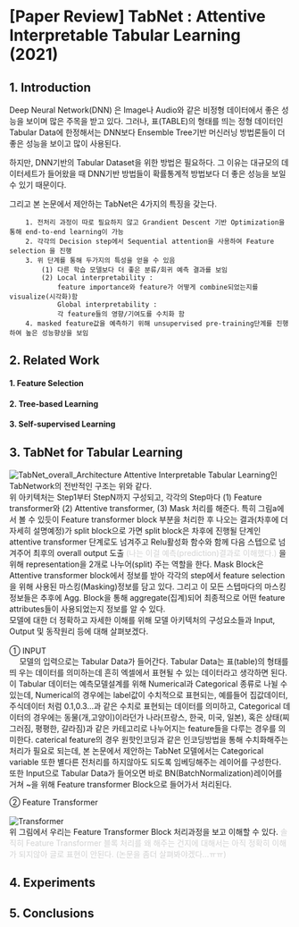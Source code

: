 # [Paper Review] TabNet : Attentive Interpretable Tabular Learning (2021)

## 1. Introduction

    
Deep Neural Network(DNN) 은 Image나 Audio와 같은 비정형 데이터에서 좋은 성능을 보이며 많은 주목을 받고 있다.
그러나, 표(TABLE)의 형태를 띄는 정형 데이터인 Tabular Data에 한정해서는 DNN보다 Ensemble Tree기반 머신러닝 방법론들이 더 좋은 성능을 보이고 많이 사용된다.

하지만, DNN기반의 Tabular Dataset을 위한 방법은 필요하다. 
그 이유는 대규모의 데이터세트가 들어왔을 때 DNN기반 방법들이 확률통계적 방법보다 더 좋은 성능을 보일 수 있기 때문이다. 

그리고 본 논문에서 제안하는 TabNet은 4가지의 특징을 갖는다.
    
```
    1. 전처리 과정이 따로 필요하지 않고 Grandient Descent 기반 Optimization을 통해 end-to-end learning이 가능
    2. 각각의 Decision step에서 Sequential attention을 사용하여 Feature selection 을 진행
    3. 위 단계를 통해 두가지의 특성을 얻을 수 있음
        (1) 다른 학습 모델보다 더 좋은 분류/회귀 예측 결과를 보임
        (2) Local interpretability : 
            feature importance와 feature가 어떻게 combine되었는지를 visualize(시각화)함
            Global interpretability : 
            각 feature들의 영향/기여도를 수치화 함
    4. masked feature값을 예측하기 위해 unsupervised pre-training단계를 진행하여 높은 성능향상을 보임
```

## 2. Related Work

#### 1. Feature Selection
#### 2. Tree-based Learning
#### 3. Self-supervised Learning


## 3. TabNet for Tabular Learning

![TabNet_overall_Architecture](https://github.com/so-hko/Study/blob/main/DL/images/TabNet%20overall%20architecture.png?raw=true)
Attentive Interpretable Tabular Learning인 TabNetwork의 전반적인 구조는 위와 같다.<br>
위 아키텍처는 Step1부터 StepN까지 구성되고, 각각의 Step마다 (1) Feature transformer와 (2) Attentive transformer, (3) Mask 처리를 해준다. 
특히 그림a에서 볼 수 있듯이 Feature transformer block 부분을 처리한 후 나오는 결과(차후에 더 자세히 설명예정)가 split block으로 가면 
split block은 차후에 진행될 단계인 attentive transformer 단계로도 넘겨주고 Relu활성화 함수와 함께 다음 스텝으로 넘겨주어 
최후의 overall output 도출 <span style="color:#D3D3D3">(나는 이걸 예측(prediction)결과로 이해했다.) </span> 을 위해 
representation을 2개로 나누어(split) 주는 역할을 한다. 
Mask Block은 Attentive transformer block에서 정보를 받아 각각의 step에서 feature selection을 위해 사용된 마스킹(Masking)정보를 담고 있다. 
그리고 이 모든 스텝마다의 마스킹 정보들은 추후에 Agg. Block을 통해 aggregate(집계)되어 최종적으로 어떤 feature attributes들이 사용되었는지 정보를 알 수 있다.<br>
모델에 대한 더 정확하고 자세한 이해를 위해 모델 아키텍처의 구성요소들과 Input, Output 및 동작원리 등에 대해 살펴보겠다.<br><br>
① INPUT <br>
　 모델의 입력으로는 Tabular Data가 들어간다. Tabular Data는 표(table)의 형태를 띄 우는 데이터를 의미하는데 흔히 엑셀에서 표현될 수 있는 데이터라고 생각하면 된다. 
이 Tabular 데이터는 예측모델설계를 위해 Numerical과 Categorical 종류로 나뉠 수 있는데, Numerical의 경우에는 label값이 수치적으로 표현되는, 예를들어 집값데이터, 주식데이터 처럼 0.1,0.3...과 같은 수치로 표현되는 데이터를 의미하고,
Categorical 데이터의 경우에는 동물(개,고양이)이라던가 나라(프랑스, 한국, 미국, 일본), 혹은 상태(찌그러짐, 평평한, 갈라짐)과 같은 카테고리로 나누어지는 feature들을 다루는 경우를 의미한다. 
caterical feature의 경우 원핫인코딩과 같은 인코딩방법을 통해 수치화해주는 처리가 필요로 되는데, 
본 논문에서 제안하는 TabNet 모델에서는 Categorical variable 또한 별다른 전처리를 하지않아도 되도록 임베딩해주는 레이어를 구성한다.
또한 Input으로 Tabular Data가 들어오면 바로 BN(BatchNormalization)레이어를 거쳐 ~을 위해 Feature transformer Block으로 들어가서 처리된다.

② Feature Transformer <br><br>
![Transformer](https://github.com/so-hko/Study/blob/main/DL/images/FeatureTransformer.png?raw=true) <br>
위 그림에서 우리는 Feature Transformer Block 처리과정을 보고 이해할 수 있다. 
<span style="color:#D3D3D3"> 솔직히 Feature Transformer 블록 처리를 왜 해주는 건지에 대해서는 아직 정확히 이해가 되지않아 글로 표현이 안된다.
(논문을 좀더 살펴봐야겠다...ㅠㅠ)</span> <br>


## 4. Experiments

## 5. Conclusions
